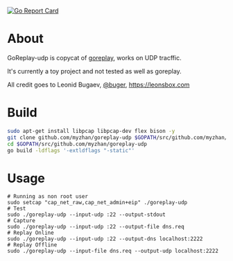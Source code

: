 [![Go Report Card](https://goreportcard.com/badge/github.com/myzhan/goreplay-udp)](https://goreportcard.com/report/github.com/myzhan/goreplay-udp)

# About

GoReplay-udp is copycat of [goreplay](https://github.com/buger/goreplay), works on UDP tracffic.

It's currently a toy project and not tested as well as goreplay.

All credit goes to Leonid Bugaev, [@buger](https://twitter.com/buger), https://leonsbox.com

# Build

```bash
sudo apt-get install libpcap libpcap-dev flex bison -y
git clone github.com/myzhan/goreplay-udp $GOPATH/src/github.com/myzhan/goreplay-udp
cd $GOPATH/src/github.com/myzhan/goreplay-udp
go build -ldflags '-extldflags "-static"'
```

# Usage

```
# Running as non root user
sudo setcap "cap_net_raw,cap_net_admin+eip" ./goreplay-udp
# Test
sudo ./goreplay-udp --input-udp :22 --output-stdout
# Capture
sudo ./goreplay-udp --input-udp :22 --output-file dns.req
# Replay Online
sudo ./goreplay-udp --input-udp :22 --output-dns localhost:2222
# Replay Offline
sudo ./goreplay-udp --input-file dns.req --output-udp localhost:2222
```